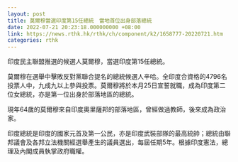 ```yaml
---
layout: post
title: 莫爾穆當選印度第15任總統　當地首位出身部落總統
date: 2022-07-21 20:23:18.000000000 +08:00
link: https://news.rthk.hk/rthk/ch/component/k2/1658777-20220721.htm
categories: rthk
---
```


印度民主聯盟推選的候選人莫爾穆，當選印度第15任總統。

莫爾穆在選舉中擊敗反對黨聯合提名的總統候選人辛哈。全印度合資格的4796名投票人中，九成九以上參與投票。莫爾穆將於本月25日宣誓就職，成為印度第二位女總統，亦是第一位出身於部落地區的總統。

現年64歲的莫爾穆來自印度奧里薩邦的部落地區，曾經做過教師，後來成為政治家。

印度總統是印度的國家元首及第一公民，亦是印度武裝部隊的最高統帥；總統由聯邦議會及各邦立法機關經選舉產生的議員選出，每屆任期5年。根據印度憲法，總理及內閣成員執掌政府職權。
